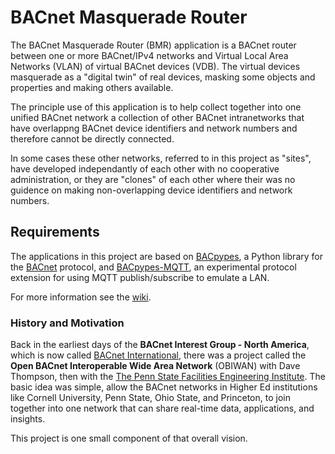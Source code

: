 # BACnet Masquerade Router

The BACnet Masquerade Router (BMR) application is a BACnet router between one
or more BACnet/IPv4 networks and Virtual Local Area Networks (VLAN) of virtual
BACnet devices (VDB).  The virtual devices masquerade as a "digital twin" of
real devices, masking some objects and properties and making others available.

The principle use of this application is to help collect together into one
unified BACnet network a collection of other BACnet intranetworks that have
overlappng BACnet device identifiers and network numbers and therefore cannot
be directly connected.

In some cases these other networks, referred to in this project as "sites",
have developed independantly of each other with no cooperative administration,
or they are "clones" of each other where their was no guidence on making
non-overlapping device identifiers and network numbers.

## Requirements

The applications in this project are based on
[BACpypes](https://github.com/JoelBender/bacpypes), a Python library for the
[BACnet](http://www.bacnet/org) protocol, and
[BACpypes-MQTT](https://github.com/JoelBender/bacpypes-mqtt), an experimental
protocol extension for using MQTT publish/subscribe to emulate a LAN.

For more information see the [wiki](https://github.com/JoelBender/bmr/wiki).

### History and Motivation

Back in the earliest days of the **BACnet Interest Group - North America**, which
is now called [BACnet International](https://www.bacnetinternational.org/),
there was a project called the **Open BACnet Interoperable Wide Area Network**
(OBIWAN) with Dave Thompson, then with the
[The Penn State Facilities Engineering Institute](https://www.psfei.psu.edu/).
The basic idea was simple, allow the BACnet networks in Higher Ed institutions
like Cornell University, Penn State, Ohio State, and Princeton, to join together
into one network that can share real-time data, applications, and insights.

This project is one small component of that overall vision.
